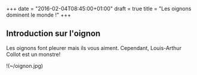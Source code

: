 +++
date = "2016-02-04T08:45:00+01:00"
draft = true
title = "Les oignons dominent le monde !"
+++
## Introduction sur l'oignon

   Les oignons font pleurer mais ils vous aiment.
   Cependant, Louis-Arthur Collot est un monstre!


   !(~/oignon.jpg)

